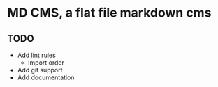 # MD CMS, a flat file markdown cms

## TODO

- Add lint rules
  - Import order
- Add git support
- Add documentation
